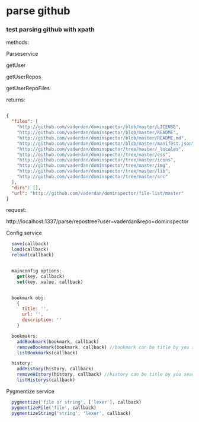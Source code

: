 # parse github
### test parsing github with xpath

methods:

Parseservice

getUser

getUserRepos


getUserRepoFiles

returns:

```json

{
  "files": [
    "http://github.com/vaderdan/dominspector/blob/master/LICENSE",
    "http://github.com/vaderdan/dominspector/blob/master/README",
    "http://github.com/vaderdan/dominspector/blob/master/README.md",
    "http://github.com/vaderdan/dominspector/blob/master/manifest.json",
    "http://github.com/vaderdan/dominspector/tree/master/_locales",
    "http://github.com/vaderdan/dominspector/tree/master/css",
    "http://github.com/vaderdan/dominspector/tree/master/icons",
    "http://github.com/vaderdan/dominspector/tree/master/img",
    "http://github.com/vaderdan/dominspector/tree/master/lib",
    "http://github.com/vaderdan/dominspector/tree/master/src"
  ],
  "dirs": [],
  "url": "http://github.com/vaderdan/dominspector/file-list/master"
}
```




request:

http://localhost:1337/parse/repostree?user=vaderdan&repo=dominspector





Config service
```javascript
  save(callback)
  load(callback)
  reload(callback)


  mainconfig options:
    get(key, callback)
    set(key, value, callback)


  bookmark obj:
    {
      title: '',
      url: '',
      description: ''
    }

  bookmakrs:
    addBookmark(bookmark, callback)
    removeBookmark(bookmark, callback) //bookmark can be title by you search, index or bookmark object
    listBookmarks(callback)

  history:
    addHistory(history, callback)
    removeHistory(history, callback) //history can be title by you search, index or history object
    listHistorys(callback)
```



Pygmentize service


```javascript
  pygmentize('file or string', ['lexer'], callback)
  pygmentizeFile('file', callback)
  pygmentizeString('string', 'lexer', callback)
```

